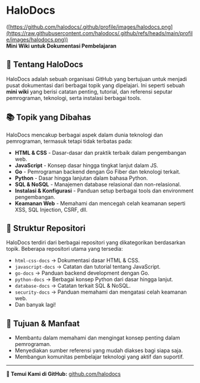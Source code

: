 # HaloDocs

([https://github.com/halodocs/.github/profile/images/halodocs.png](https://raw.githubusercontent.com/halodocs/.github/refs/heads/main/profile/images/halodocs.png))  
**Mini Wiki untuk Dokumentasi Pembelajaran**

## 📖 Tentang HaloDocs
HaloDocs adalah sebuah organisasi GitHub yang bertujuan untuk menjadi pusat dokumentasi dari berbagai topik yang dipelajari. Ini seperti sebuah **mini wiki** yang berisi catatan penting, tutorial, dan referensi seputar pemrograman, teknologi, serta instalasi berbagai tools.

## 📚 Topik yang Dibahas
HaloDocs mencakup berbagai aspek dalam dunia teknologi dan pemrograman, termasuk tetapi tidak terbatas pada:
- **HTML & CSS** - Dasar-dasar dan praktik terbaik dalam pengembangan web.
- **JavaScript** - Konsep dasar hingga tingkat lanjut dalam JS.
- **Go** - Pemrograman backend dengan Go Fiber dan teknologi terkait.
- **Python** - Dasar hingga lanjutan dalam bahasa Python.
- **SQL & NoSQL** - Manajemen database relasional dan non-relasional.
- **Instalasi & Konfigurasi** - Panduan setup berbagai tools dan environment pengembangan.
- **Keamanan Web** - Memahami dan mencegah celah keamanan seperti XSS, SQL Injection, CSRF, dll.

## 📂 Struktur Repositori
HaloDocs terdiri dari berbagai repositori yang dikategorikan berdasarkan topik. Beberapa repositori utama yang tersedia:
- `html-css-docs` → Dokumentasi dasar HTML & CSS.
- `javascript-docs` → Catatan dan tutorial tentang JavaScript.
- `go-docs` → Panduan backend development dengan Go.
- `python-docs` → Berbagai konsep Python dari dasar hingga lanjut.
- `database-docs` → Catatan terkait SQL & NoSQL.
- `security-docs` → Panduan memahami dan mengatasi celah keamanan web.
- Dan banyak lagi!

## 🎯 Tujuan & Manfaat
- Membantu dalam memahami dan mengingat konsep penting dalam pemrograman.
- Menyediakan sumber referensi yang mudah diakses bagi siapa saja.
- Membangun komunitas pembelajar teknologi yang aktif dan suportif.

---
**🔗 Temui Kami di GitHub:** [github.com/halodocs](https://github.com/halodocs)
